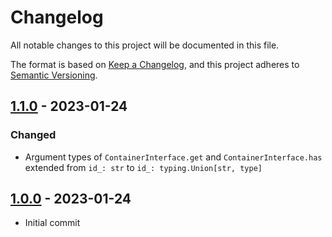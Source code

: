 # Changelog

All notable changes to this project will be documented in this file.

The format is based on [Keep a Changelog](https://keepachangelog.com/en/1.0.0/),
and this project adheres to [Semantic Versioning](https://semver.org/spec/v2.0.0.html).

## [1.1.0] - 2023-01-24
### Changed

- Argument types of `ContainerInterface.get` and `ContainerInterface.has` 
  extended from `id_: str` to `id_: typing.Union[str, type]`

## [1.0.0] - 2023-01-24

- Initial commit

[1.1.0]: https://github.com/md-py/psr.container/releases/tag/1.1.0
[1.0.0]: https://github.com/md-py/psr.container/releases/tag/1.0.0
